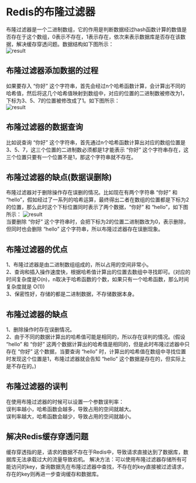 # Redis的布隆过滤器  
布隆过滤器是一个二进制数组，它的作用是判断数据经过hash函数计算的数值是否存在于这个数组，0表示不存在，1表示存在，依次来表示数据库是否存在该数据，解决缓存穿透问题。数据结构如下图所示：  
![result](https://static01.imgkr.com/temp/b122723c46d747f38aa46ed82d87dfe8.png)   
## 布隆过滤器添加数据的过程  
如果要存入 “你好” 这个字符串，首先会经过n个哈希函数计算，会计算出不同的哈希值，然后将这几个哈希值映射到数组中，对应的位置的二进制数被修改为1，下标为3、5、7的位置被修改成了1。如下图所示：  
![result](https://static01.imgkr.com/temp/996627b2b8af4fb0a188a009ec631869.png)  

## 布隆过滤器的数据查询  
比如说查询 “你好” 这个字符串，首先通过n个哈希函数计算出对应的数组位置是3、5、7，这三个位置的二进制数必须都是1才能表示 “你好” 这个字符串存在，这三个位置只要有一个位置不是1，那这个字符串就不存在。  
## 布隆过滤器的缺点(数据误删除)  
 布隆过滤器对于删除操作存在误删的情况。比如现在有两个字符串 “你好” 和 “hello”，假如经过了一系列的哈希运算，最终得出二者在数组的位置都是下标为2的位置，那么此时这个下标位置同时表示了两个数据，“你好” 和 “hello”，如下图所示：
![result](https://static01.imgkr.com/temp/f0122cdf2f10409cbb58fed25c2f5a95.png)   
当要删除 “你好” 这个字符串时，会把下标为2的位置二进制数改为0，表示删除，但同时也会删除 “hello” 这个字符串，所以布隆过滤器存在误删现象。   
## 布隆过滤器的优点  
1、布隆过滤器是由二进制数组组成的，所以占用的空间非常小。  
2、查询和插入操作速度快，根据哈希值计算出的位置去数组中寻找即可。(对应的时间复杂度是O(n)，n取决于哈希函数的个数，如果只有一个哈希函数，那么时间复杂度就是 O(1))  
3、保密性好，存储的都是二进制数据，不存储数据本身。  
## 布隆过滤器的缺点  
1、删除操作时存在误删情况。  
2、由于不同的数据计算出的哈希值可能是相同的，所以存在误判的情况。(假设 “hello” 和 “你好” 这两个数据计算出的哈希值是相同的，但是此时布隆过滤器中只存在 “你好” 这个数据，当要查询 “hello” 时，计算出的哈希值在数组中寻找位置时发现这个位置是1，布隆过滤器就会告知 “hello” 这个数据是存在的，但实际上是不存在的。)  
## 布隆过滤器的误判  
在使用布隆过滤器的时候可以设置一个参数误判率：  
误判率越小，哈希函数会越多，导致占用的空间就越大。  
误判率越大，哈希函数会越少，导致占用的空间就越小。  

## 解决Redis缓存穿透问题  
缓存穿透指的是，请求的数据不存在于Redis中，导致请求直接达到了数据库，数据库无法承载过大的流量导致宕机。
解决方法：可以使用布隆过滤器存储所有可能访问的key，查询数据先在布隆过滤器中查找，不存在的key直接被过滤请求，存在的key则再进一步查询缓存和数据库。

